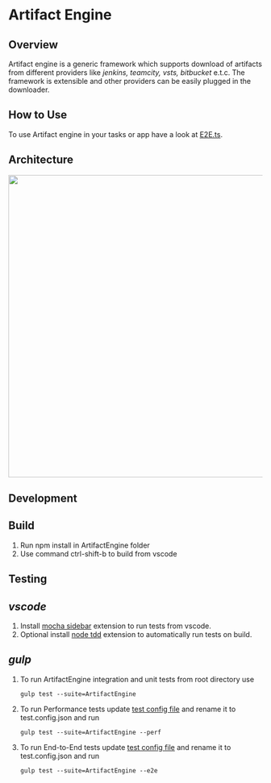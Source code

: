 # Artifact Engine

## Overview
Artifact engine is a generic framework which supports download of artifacts from different providers like *jenkins, teamcity, vsts, bitbucket* e.t.c. The framework is extensible and other providers can be easily plugged in the downloader.

## How to Use
To use Artifact engine in your tasks or app have a look at [E2E.ts](E2ETests/jenkins.e2e.ts
).

## Architecture
<img src="https://cdn.rawgit.com/omeshp/ItemLevelDownloader/f7a2d1a1/src/sequence.svg" height=600 width=800/>

## Development
**Build**
---------
1. Run npm install in ArtifactEngine folder
2. Use command ctrl-shift-b to build from vscode

**Testing**
----------
*vscode*
----------
1. Install [mocha sidebar](https://marketplace.visualstudio.com/items?itemName=maty.vscode-mocha-sidebar) extension to run tests from vscode.
2. Optional install [node tdd](https://marketplace.visualstudio.com/items?itemName=prashaantt.node-tdd) extension to automatically run tests on build.

*gulp*
------
1. To run ArtifactEngine integration and unit tests from root directory use

    `gulp test --suite=ArtifactEngine`
2. To run Performance tests update [test config file](test.config.json.example) and rename it to test.config.json  and run

    `gulp test --suite=ArtifactEngine --perf`
3. To run End-to-End tests update [test config file](test.config.json.example) and rename it to test.config.json  and run

    `gulp test --suite=ArtifactEngine --e2e`
